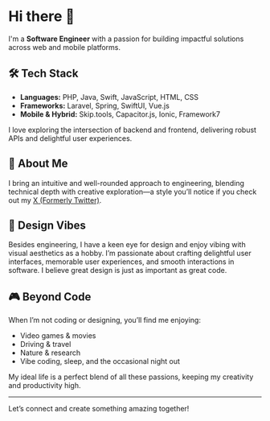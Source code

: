 # Hi there 👋

I'm a **Software Engineer** with a passion for building impactful solutions across web and mobile platforms.

## 🛠️ Tech Stack

- **Languages:** PHP, Java, Swift, JavaScript, HTML, CSS
- **Frameworks:** Laravel, Spring, SwiftUI, Vue.js
- **Mobile & Hybrid:** Skip.tools, Capacitor.js, Ionic, Framework7

I love exploring the intersection of backend and frontend, delivering robust APIs and delightful user experiences.

## 🌱 About Me

I bring an intuitive and well-rounded approach to engineering, blending technical depth with creative exploration—a style you’ll notice if you check out my [X (Formerly Twitter)](https://x.com/iamraindas).

## 🎨 Design Vibes

Besides engineering, I have a keen eye for design and enjoy vibing with visual aesthetics as a hobby. I’m passionate about crafting delightful user interfaces, memorable user experiences, and smooth interactions in software. I believe great design is just as important as great code.

## 🎮 Beyond Code

When I’m not coding or designing, you’ll find me enjoying:
- Video games & movies
- Driving & travel
- Nature & research
- Vibe coding, sleep, and the occasional night out

My ideal life is a perfect blend of all these passions, keeping my creativity and productivity high.

---

Let’s connect and create something amazing together!
